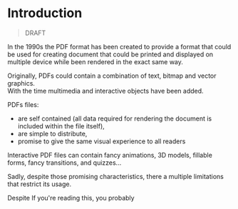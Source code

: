 # Introduction

> DRAFT

In the 1990s the PDF format has been created to provide a format that could be used for creating document that could be printed and displayed on multiple device while been rendered in the exact same way.

Originally, PDFs could contain a combination of text, bitmap and vector graphics.  
With the time multimedia and interactive objects have been added.

PDFs files:

- are self contained (all data required for rendering the document is included within the file itself),
- are simple to distribute,
- promise to give the same visual experience to all readers

Interactive PDF files can contain fancy animations, 3D models, fillable forms, fancy transitions, and quizzes...

Sadly, despite those promising characteristics, there a multiple limitations that restrict its usage.



Despite 
If you're reading this, you probably 
